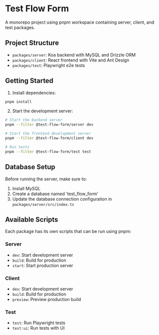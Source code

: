 # Test Flow Form

A monorepo project using pnpm workspace containing server, client, and test packages.

## Project Structure

- `packages/server`: Koa backend with MySQL and Drizzle ORM
- `packages/client`: React frontend with Vite and Ant Design
- `packages/test`: Playwright e2e tests

## Getting Started

1. Install dependencies:
```bash
pnpm install
```

2. Start the development server:
```bash
# Start the backend server
pnpm --filter @test-flow-form/server dev

# Start the frontend development server
pnpm --filter @test-flow-form/client dev

# Run tests
pnpm --filter @test-flow-form/test test
```

## Database Setup

Before running the server, make sure to:
1. Install MySQL
2. Create a database named 'test_flow_form'
3. Update the database connection configuration in `packages/server/src/index.ts`

## Available Scripts

Each package has its own scripts that can be run using pnpm:

### Server
- `dev`: Start development server
- `build`: Build for production
- `start`: Start production server

### Client
- `dev`: Start development server
- `build`: Build for production
- `preview`: Preview production build

### Test
- `test`: Run Playwright tests
- `test:ui`: Run tests with UI
